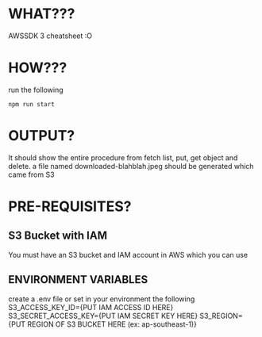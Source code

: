# WHAT???
AWSSDK 3 cheatsheet :O

# HOW???
run the following
```
npm run start
```

# OUTPUT?
It should show the entire procedure from fetch list, put, get object and delete. a file named downloaded-blahblah.jpeg should be generated which came from S3

# PRE-REQUISITES?
## S3 Bucket with IAM
You must have an S3 bucket and IAM account in AWS which you can use

## ENVIRONMENT VARIABLES
create a .env file or set in your environment the following
S3_ACCESS_KEY_ID={PUT IAM ACCESS ID HERE}
S3_SECRET_ACCESS_KEY={PUT IAM SECRET KEY HERE}
S3_REGION={PUT REGION OF S3 BUCKET HERE (ex: ap-southeast-1)}
